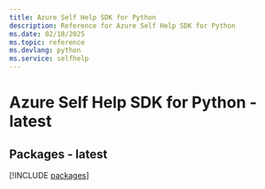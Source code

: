 ```yaml
---
title: Azure Self Help SDK for Python
description: Reference for Azure Self Help SDK for Python
ms.date: 02/18/2025
ms.topic: reference
ms.devlang: python
ms.service: selfhelp
---
```

# Azure Self Help SDK for Python - latest
## Packages - latest
[!INCLUDE [packages](self-help-index.md)]